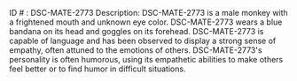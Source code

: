 ID # : DSC-MATE-2773
Description: DSC-MATE-2773 is a male monkey with a frightened mouth and unknown eye color. DSC-MATE-2773 wears a blue bandana on its head and goggles on its forehead. DSC-MATE-2773 is capable of language and has been observed to display a strong sense of empathy, often attuned to the emotions of others. DSC-MATE-2773's personality is often humorous, using its empathetic abilities to make others feel better or to find humor in difficult situations.